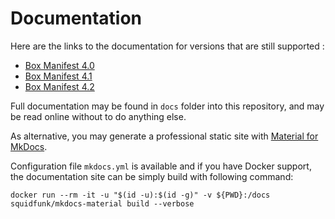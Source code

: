 # Documentation

Here are the links to the documentation for versions that are still supported : 

- [Box Manifest 4.0](https://llaville.github.io/box-manifest/4.0/)
- [Box Manifest 4.1](https://llaville.github.io/box-manifest/4.1/)
- [Box Manifest 4.2](https://llaville.github.io/box-manifest/4.2/)

Full documentation may be found in `docs` folder into this repository, and may be read online without to do anything else.

As alternative, you may generate a professional static site with [Material for MkDocs][mkdocs-material].

Configuration file `mkdocs.yml` is available and if you have Docker support, 
the documentation site can be simply build with following command:

```shell
docker run --rm -it -u "$(id -u):$(id -g)" -v ${PWD}:/docs squidfunk/mkdocs-material build --verbose
```

[mkdocs-material]: https://github.com/squidfunk/mkdocs-material
